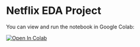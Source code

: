 # Netflix EDA Project

You can view and run the notebook in Google Colab:

[![Open In Colab](https://colab.research.google.com/assets/colab-badge.svg)](https://colab.research.google.com/github/Judy-Youssef/netflix_eda/blob/main/Netflix_EDA.ipynb)
